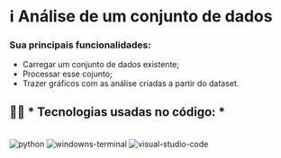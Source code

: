 # ℹ️ **Análise de um conjunto de dados**

### Sua principais funcionalidades:
- Carregar um conjunto de dados existente;
- Processar esse cojunto;
- Trazer gráficos com as análise criadas a partir do dataset.




## 🧑‍💻  * Tecnologias usadas no código: *
<div style="display: inline_block"><br/>
  <img align="center" alt="python" src= "https://img.shields.io/badge/Python-14354C?style=for-the-badge&logo=python&logoColor=white">
  <img align="center" alt="windowns-terminal" src= "https://img.shields.io/badge/windows%20terminal-4D4D4D?style=for-the-badge&logo=windows%20terminal&logoColor=white">
  <img align="center" alt="visual-studio-code" src= "https://img.shields.io/badge/Visual_Studio_Code-0078D4?style=for-the-badge&logo=visual%20studio%20code&logoColor=white">
</div<br/>

  
